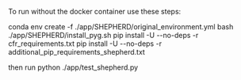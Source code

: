 To run without the docker container use these steps:

conda env create -f ./app/SHEPHERD/original_environment.yml
bash ./app/SHEPHERD/install_pyg.sh
pip install -U --no-deps -r cfr_requirements.txt 
pip install -U --no-deps -r additional_pip_requirements_shepherd.txt 

then run 
python ./app/test_shepherd.py